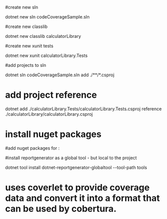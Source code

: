 #create new sln

dotnet new sln codeCoverageSample.sln

#create new classlib

dotnet new classlib calculatorLibrary

#create new xunit tests

dotnet new xunit calculatorLibrary.Tests

#add projects to sln

dotnet sln codeCoverageSample.sln add ./**/*.csproj

# add project reference

dotnet add ./calculatorLibrary.Tests/calculatorLibrary.Tests.csproj reference ./calculatorLibrary/calculatorLibrary.csproj

# install nuget packages

#add nuget packages for :  
<PackageReference Include="coverlet.msbuild" Version="2.8.0"/>
                            <PackageReference Include="XunitXml.TestLogger" Version="2.1.26"/>
                            <PackageReference Include="Microsoft.CodeCoverage" Version="16.5.0"/>


#install reportgenerator as a global tool - but local to the project

dotnet tool install dotnet-reportgenerator-globaltool --tool-path tools


# uses coverlet to provide coverage data and convert it into a format that can be used by cobertura.